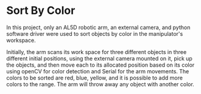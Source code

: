 # Sort By Color

In this project, only an AL5D robotic arm, an external camera, and python software driver were used to sort objects by color in the manipulator's workspace.

Initially, the arm scans its work space for three different objects in three different initial positions, using the external camera mounted on it, pick up the objects, and then move each to its allocated position based on its color using openCV for color detection and Serial for the arm movements. The colors to be sorted are red, blue, yellow, and it is possible to add more colors to the range. The arm will throw away any object with another color. 


